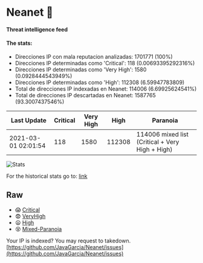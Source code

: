 # Neanet :hocho:
#### Threat intelligence feed
#### The stats:

- Direcciones IP con mala reputacion analizadas: 1701771 (100%)
- Direcciones IP determinadas como 'Critical':  118 (0.00693395292316%)
- Direcciones IP determinadas como 'Very High':  1580 (0.0928444543949%)
- Direcciones IP determinadas como 'High':  112308 (6.59947783809)
- Total de direcciones IP indexadas en Neanet:  114006 (6.69925624541%)
- Total de direcciones IP descartadas en Neanet:  1587765 (93.3007437546%)

| Last Update | Critical | Very High | High | Paranoia |
| --- | --- | --- | --- | --- |
| 2021-03-01 02:01:54 | 118 | 1580 | 112308 | 114006 mixed list (Critical + Very High + High)|

![Stats](https://docs.google.com/spreadsheets/d/e/2PACX-1vSnaNMIXVabIpDJjufMlzH7poXnshF3mgd8Is1g9ytUEzVsP5my4Trn8f-xkoLLQ38xpL3HtmUexLo6/pubchart?oid=501124687&format=image)

For the historical stats go to: [link](/stats.csv)
## Raw
- :scream: [Critical](https://raw.githubusercontent.com/JavaGarcia/Neanet/master/blacklists/neanet_critical.txt)
- :fearful: [VeryHigh](https://raw.githubusercontent.com/JavaGarcia/Neanet/master/blacklists/neanet_veryHigh.txtt)
- :frowning: [High](https://raw.githubusercontent.com/JavaGarcia/Neanet/master/blacklists/neanet_high.txt)
- :dizzy_face: [Mixed-Paranoia](https://raw.githubusercontent.com/JavaGarcia/Neanet/master/blacklists/neanet_all.txt)


Your IP is indexed? You may request to takedown. [https://github.com/JavaGarcia/Neanet/issues](https://github.com/JavaGarcia/Neanet/issues)

























































































































































































































































































































































































































































































































































































































































































































































































































































































































































































































































































































































































































































































































































































































































































































































































































































































































































































































































































































































































































































































































































































































































































































































































































































































































































































































































































































































































































































































































































































































































































































































































































































































































































































































































































































































































































































































































































































































































































































































































































































































































































































































































































































































































































































































































































































































































































































